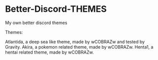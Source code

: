 # Better-Discord-THEMES
My own better discord themes

Themes:

Atlantida, a deep sea like theme, made by wCOBRAZw and tested by Gravity.
Akira, a pokemon related theme, made by wCOBRAZw.
Henta1, a hentai related theme, made by wCOBRAZw.
